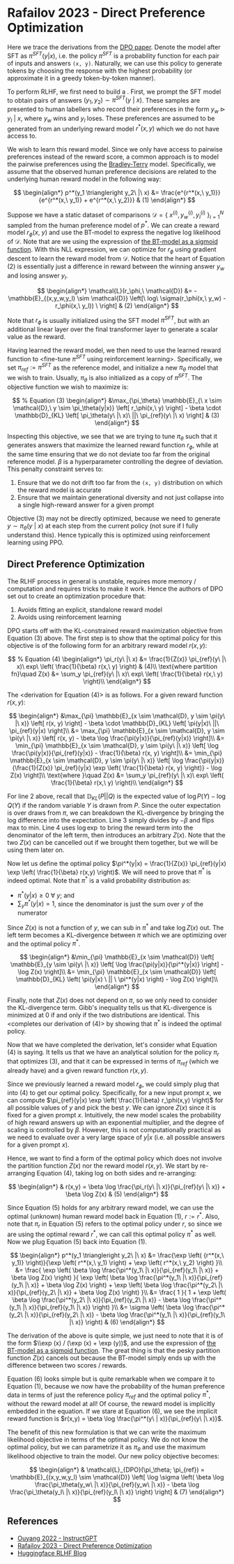# Rafailov 2023 - Direct Preference Optimization

Here we trace the derivations from the [DPO paper](https://arxiv.org/pdf/2305.18290.pdf). Denote the model after SFT as $\pi^{SFT}(y | x)$, i.e. the policy $\pi^{SFT}$ is a probability function for each pair of inputs and answers `(x, y)`. Naturally, we can use this policy to generate tokens by choosing the response with the highest probability (or approximate it in a greedy token-by-token manner).

To perform RLHF, we first need to build a <reward model>. First, we prompt the SFT model to obtain pairs of answers $(y_1, y_2) \sim \pi^{SFT}(y\ |\ x)$. These samples are presented to human labellers who record their preferences in the form $y_w \triangleright y_l\ |\ x$, where $y_w$ wins and $y_l$ loses. These preferences are assumed to be generated from an underlying reward model $r^*(x, y)$ which we do not have access to.

We wish to learn this reward model. Since we only have access to pairwise preferences instead of the reward score, a common approach is to model the pairwise preferences using the [Bradley-Terry](../misc/bradley-terry.md) model. Specifically, we assume that the observed human preference decisions are related to the underlying human reward model in the following way:

$$
\begin{align*}
p^*(y_1 \triangleright y_2\ |\ x) &= \frac{e^{r^*(x,\ y_1)}}{e^{r^*(x,\ y_1)} + e^{r^*(x,\ y_2)}} & (1)
\end{align*}
$$

Suppose we have a static dataset of comparisons $\mathcal{D} = \{\ x^{(i)}, y_w^{(i)}, y_l^{(i)}\ \}^N_{i=1}$ sampled from the human preference model of $p^*$. We can create a reward model $r_\phi(x,\ y)$ and use the BT-model to express the negative log likelihood of $\mathcal{D}$. Note that are we using the expression of [the BT-model as a sigmoid function](../misc/bradley-terry.md#bt-model-as-a-sigmoid-function). With this NLL expression, we can optimize for $r_\phi$ using gradient descent to learn the reward model from $\mathcal{D}$. Notice that the heart of Equation (2) is essentially just a difference in reward between the winning answer $y_w$ and losing answer $y_l$.

$$
\begin{align*}
\mathcal{L}(r_\phi,\ \mathcal{D}) &= -\mathbb{E}_{(x,y_w,y_l) \sim \mathcal{D}} \left[\ log\ \sigma(r_\phi(x,\ y_w) - r_\phi(x,\ y_l)) \ \right] & (2)
\end{align*}
$$

Note that $r_\phi$ is usually initialized using the SFT model $\pi^{SFT}$, but with an additional linear layer over the final transformer layer to generate a scalar value as the reward.

Having learned the reward model, we then need to use the learned reward function to <fine-tune $\pi^{SFT}$ using reinforcement learning>. Specifically, we set $\pi_{ref} := \pi^{SFT}$ as the reference model, and initialize a new $\pi_\theta$ model that we wish to train. Usually, $\pi_\theta$ is also initialized as a copy of $\pi^{SFT}$. The objective function we wish to maximize is:

$$
% Equation (3)
\begin{align*}
&\max_{\pi_\theta} \mathbb{E}_{\ x \sim \mathcal{D},\ y \sim \pi_\theta(y|x)}
    \left[
        r_\phi(x,\ y) 
    \right]
    - \beta \cdot \mathbb{D}_{KL} 
    \left[  
        \pi_\theta(y\ |\ x)\ ||\ \pi_{ref}(y\ |\ x)
    \right] & (3)
\end{align*}
$$

Inspecting this objective, we see that we are trying to tune $\pi_\theta$ such that it generates answers that maximize the learned reward function $r_\phi$, while at the same time ensuring that we do not deviate too far from the original reference model. $\beta$ is a hyperparameter controlling the degree of deviation. This penalty constraint serves to:
1. Ensure that we do not drift too far from the `(x, y)` distribution on which the reward model is accurate
2. Ensure that we maintain generational diversity and not just collapse into a single high-reward answer for a given prompt

Objective (3) may not be directly optimized, because we need to generate $y \sim \pi_\theta(y\ |\ x)$ at each step from the current policy (not sure if I fully understand this). Hence typically this is optimized using reinforcement learning using PPO.

## Direct Preference Optimization

The RLHF process in general is unstable, requires more memory / computation and requires tricks to make it work. Hence the authors of DPO set out to create an optimization procedure that:
1. Avoids fitting an explicit, standalone reward model
2. Avoids using reinforcement learning

DPO starts off with the KL-constrained reward maximization objective from Equation (3) above. The first step is to show that the optimal policy for this objective is of the following form for an arbitrary reward model $r(x, y)$:

$$
% Equation (4)
\begin{align*}
\pi_r(y\ |\ x) &= \frac{1}{Z(x)} \pi_{ref}(y\ |\ x)\ exp\ \left( \frac{1}{\beta} r(x,\ y) \right) & (4)\\
\text{where partition fn}\quad Z(x) &= \sum_y \pi_{ref}(y\ |\ x)\ exp\ \left( \frac{1}{\beta} r(x,\ y) \right)\\
\end{align*}
$$

The <derivation for Equation (4)> is as follows. For a given reward function $r(x, y)$:

$$
\begin{align*}
&\max_{\pi} \mathbb{E}_{x \sim \mathcal{D}, y \sim \pi(y\ |\ x)} 
    \left[ r(x, y) \right]
    - \beta \cdot 
    \mathbb{D}_{KL} \left[
        \pi(y|x)\ ||\ \pi_{ref}(y|x)
    \right]\\
    &= \max_{\pi} \mathbb{E}_{x \sim \mathcal{D}, y \sim \pi(y\ |\ x)} 
    \left[
        r(x, y) - \beta \log \frac{\pi(y|x)}{\pi_{ref}(y|x)}
    \right]\\
    &= \min_{\pi} \mathbb{E}_{x \sim \mathcal{D}, y \sim \pi(y\ |\ x)} 
    \left[
        \log \frac{\pi(y|x)}{\pi_{ref}(y|x)} - \frac{1}{\beta} r(x, y)
    \right]\\
    &= \min_{\pi} \mathbb{E}_{x \sim \mathcal{D}, y \sim \pi(y\ |\ x)} 
    \left[
        \log 
        \frac{\pi(y|x)}
        {\frac{1}{Z(x)} \pi_{ref}(y|x) \exp \left( \frac{1}{\beta} r(x, y) \right)} - \log Z(x)
    \right]\\
    \text{where }\quad Z(x) &= \sum_y \pi_{ref}(y\ |\ x)\ exp\ \left( \frac{1}{\beta} r(x,\ y) \right)\\
\end{align*}
$$

For line 2 above, recall that $\mathbb{D}_{KL}(P||Q)$ is the expected value of $\log P(Y) - \log Q(Y)$ if the random variable $Y$ is drawn from $P$. Since the outer expectation is over draws from $\pi$, we can breakdown the KL-divergence by bringing the log difference into the expectation. Line 3 simply divides by $-\beta$ and flips max to min. Line 4 uses $\log \exp$ to bring the reward term into the denominator of the left term, then introduces an arbitrary $Z(x)$. Note that the two $Z(x)$ can be cancelled out if we brought them together, but we will be using them later on.

Now let us define the optimal policy $\pi^*(y|x) = \frac{1}{Z(x)} \pi_{ref}(y|x) \exp \left( \frac{1}{\beta} r(x,y) \right)$. We will need to prove that $\pi^*$ is indeed optimal. Note that $\pi^*$ is a valid probability distribution as:
- $\pi^*(y|x) \geq 0 \ \forall \ y$; and
- $\sum_y \pi^*(y|x) = 1$, since the denominator is just the sum over $y$ of the numerator

Since $Z(x)$ is not a function of $y$, we can sub in $\pi^*$ and take $\log Z(x)$ out. The left term becomes a KL-divergence between $\pi$ which we are optimizing over and the optimal policy $\pi^*$.

$$
\begin{align*}
&\min_{\pi} \mathbb{E}_{x \sim \mathcal{D}} \left[
    \mathbb{E}_{y \sim \pi(y\ |\ x)} \left[
        \log \frac{\pi(y|x)}{\pi^*(y|x)}
    \right]
    -
    \log Z(x)
\right]\\
&= \min_{\pi} \mathbb{E}_{x \sim \mathcal{D}} \left[
    \mathbb{D}_{KL} \left(
        \pi(y|x) \ || \ \pi^*(y|x)
    \right)
    -
    \log Z(x)
\right]\\
\end{align*}
$$

Finally, note that $Z(x)$ does not depend on $\pi$, so we only need to consider the KL-divergence term. Gibb's inequality tells us that KL-divergence is minimized at $0$ if and only if the two distributions are identical. This <completes our derivation of (4)> by showing that $\pi^*$ is indeed the optimal policy.

Now that we have completed the derivation, let's consider what Equation (4) is saying. It tells us that we have an analytical solution for the policy $\pi_r$ that optimizes (3), and that it can be expressed in terms of $\pi_{ref}$ (which we already have) and a given reward function $r(x, y)$. 

Since we previously learned a reward model $r_\phi$, we could simply plug that into (4) to get our optimal policy. Specifically, for a new input prompt $x$, we can compute $\pi_{ref}(y|x) \exp \left( \frac{1}{\beta} r_\phi(x,y) \right)$ for all possible values of $y$ and pick the best $y$. We can ignore $Z(x)$ since it is fixed for a given prompt $x$. Intuitively, the new model scales the probability of high reward answers up with an exponential multiplier, and the degree of scaling is controlled by $\beta$. However, this is not computationally practical as we need to evaluate over a very large space of $y|x$ (i.e. all possible answers for a given prompt $x$).

Hence, we want to find a form of the optimal policy which does not involve the partition function $Z(x)$ nor the reward model $r(x,y)$. We start by re-arranging Equation (4), taking log on both sides and re-arranging:

$$
\begin{align*}
& r(x,y) = \beta \log \frac{\pi_r(y\ |\ x)}{\pi_{ref}(y\ |\ x)} + \beta \log Z(x) & (5)
\end{align*}
$$

Since Equation (5) holds for any arbitrary reward model, we can use the optimal (unknown) human reward model back in Equation (1), $r := r^*$. Also, note that $\pi_r$ in Equation (5) refers to the optimal policy under $r$, so since we are using the optimal reward $r^*$, we can call this optimal policy $\pi^*$ as well. Now we plug Equation (5) back into Equation (1).

$$
\begin{align*}
p^*(y_1 \triangleright y_2\ |\ x)
    &= \frac{\exp \left( {r^*(x,\ y_1)} \right)}{\exp \left( r^*(x,\ y_1) \right) + \exp \left( r^*(x,\ y_2) \right) }\\
    &= \frac{
        \exp \left(
            \beta \log \frac{\pi^*(y_1\ |\ x)}{\pi_{ref}(y_1\ |\ x)} + \beta \log Z(x)
        \right)
    }{
        \exp \left(
            \beta \log \frac{\pi^*(y_1\ |\ x)}{\pi_{ref}(y_1\ |\ x)} + \beta \log Z(x)
        \right)
        +
        \exp \left(
            \beta \log \frac{\pi^*(y_2\ |\ x)}{\pi_{ref}(y_2\ |\ x)} + \beta \log Z(x)
        \right)
    }\\
    &= \frac{
        1
    }{
        1 +
        \exp \left(
            \beta \log \frac{\pi^*(y_2\ |\ x)}{\pi_{ref}(y_2\ |\ x)}
            -
            \beta \log \frac{\pi^*(y_1\ |\ x)}{\pi_{ref}(y_1\ |\ x)}
        \right)
    }\\
    &= \sigma \left( 
            \beta \log \frac{\pi^*(y_2\ |\ x)}{\pi_{ref}(y_2\ |\ x)}
            -
            \beta \log \frac{\pi^*(y_1\ |\ x)}{\pi_{ref}(y_1\ |\ x)}
    \right) & (6)
\end{align*}
$$

The derivation of the above is quite simple, we just need to note that it is of the form $\\exp (x) / (\exp (x) + \exp (y))$, and use the expression of [the BT-model as a sigmoid function](../misc/bradley-terry.md#bt-model-as-a-sigmoid-function). The great thing is that the pesky partition function $Z(x)$ cancels out because the BT-model simply ends up with the difference between two scores / rewards.

Equation (6) looks simple but is quite remarkable when we compare it to Equation (1), because we now have the probability of the human preference data in terms of just the reference policy $\pi_{ref}$ and the optimal policy $\pi^*$, without the reward model at all! Of course, the reward model is implicitly embedded in the equation. If we stare at Equation (6), we see the implicit reward function is $r(x,y) = \beta \log \frac{\pi^*(y\ | x)}{\pi_{ref}(y\ |\ x)}$.

The benefit of this new formulation is that we can write the maximum likelihood objective in terms of the optimal policy. We do not know the optimal policy, but we can parametrize it as $\pi_\theta$ and use the maximum likelihood objective to train the model. Our new policy objective becomes:

$$
\begin{align*}
& \mathcal{L}_{DPO}(\pi_\theta; \pi_{ref}) = \mathbb{E}_{(x,y_w,y_l) \sim \mathcal{D}} \left[
    \log \sigma \left(
        \beta \log \frac{\pi_\theta(y_w\ |\ x)}{\pi_{ref}(y_w\ |\ x)}
        -
        \beta \log \frac{\pi_\theta(y_l\ |\ x)}{\pi_{ref}(y_l\ |\ x)}
    \right)
\right] & (7)
\end{align*}
$$
 

## References

- [Ouyang 2022 - InstructGPT](https://arxiv.org/pdf/2203.02155.pdf)
- [Rafailov 2023 - Direct Preference Optimization](https://arxiv.org/pdf/2305.18290.pdf)
- [Huggingface RLHF Blog](https://huggingface.co/blog/rlhf)